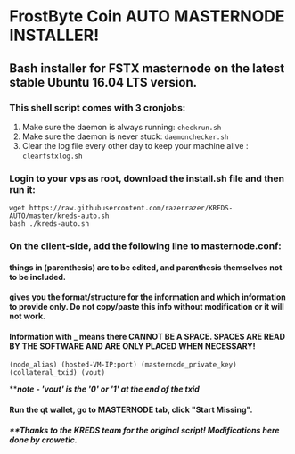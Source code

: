 # FrostByte Coin AUTO MASTERNODE INSTALLER!
## Bash installer for FSTX masternode on the latest stable Ubuntu 16.04 LTS version.

### This shell script comes with 3 cronjobs: 
1. Make sure the daemon is always running: `checkrun.sh`
2. Make sure the daemon is never stuck: `daemonchecker.sh`
3. Clear the log file every other day to keep your machine alive : `clearfstxlog.sh`

### Login to your vps as root, download the install.sh file and then run it:
```
wget https://raw.githubusercontent.com/razerrazer/KREDS-AUTO/master/kreds-auto.sh
bash ./kreds-auto.sh
```

### On the client-side, add the following line to masternode.conf:
#### things in (parenthesis) are to be edited, and parenthesis themselves not to be included. 
#### gives you the format/structure for the information and which information to provide only. Do not copy/paste this info without modification or it will not work. 
#### Information with _ means there CANNOT BE A SPACE. SPACES ARE READ BY THE SOFTWARE AND ARE ONLY PLACED WHEN NECESSARY!

```
(node_alias) (hosted-VM-IP:port) (masternode_private_key) (collateral_txid) (vout) 

```
*****note - 'vout' is the '0' or '1' at the end of the txid***

#### Run the qt wallet, go to MASTERNODE tab, click "Start Missing".


##### **Thanks to the KREDS team for the original script! Modifications here done by crowetic.
